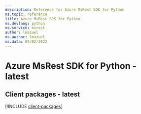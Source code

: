 ```yaml
---
description: Reference for Azure MsRest SDK for Python
ms.topic: reference
title: Azure MsRest SDK for Python
ms.devlang: python
ms.service: msrest
author: lmazuel
ms.author: lmazuel
ms.data: 09/02/2022
---
```

# Azure MsRest SDK for Python - latest

## Client packages - latest
[!INCLUDE [client-packages](msrest-client-index.md)]